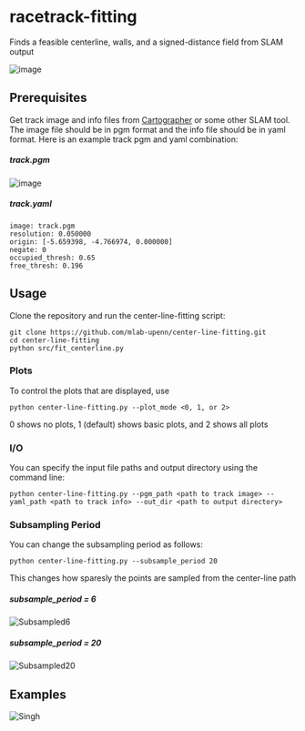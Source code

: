 # racetrack-fitting
Finds a feasible centerline, walls, and a signed-distance field from SLAM output

![image](https://user-images.githubusercontent.com/8052622/62798513-6699af80-baac-11e9-97cb-69573af57a86.png)

## Prerequisites
Get track image and info files from [Cartographer](https://github.com/googlecartographer) or some other SLAM tool. The image file should be in pgm format and the info file should be in yaml format. Here is an example track pgm and yaml combination:
##### track.pgm
![image](https://user-images.githubusercontent.com/8052622/62554222-bd01b680-b83e-11e9-8084-12e16ce1e749.png)
##### track.yaml
```
image: track.pgm
resolution: 0.050000
origin: [-5.659398, -4.766974, 0.000000]
negate: 0
occupied_thresh: 0.65
free_thresh: 0.196
```
## Usage
Clone the repository and run the center-line-fitting script:
```
git clone https://github.com/mlab-upenn/center-line-fitting.git
cd center-line-fitting
python src/fit_centerline.py
```

### Plots
To control the plots that are displayed, use
```
python center-line-fitting.py --plot_mode <0, 1, or 2>
```
0 shows no plots, 1 (default) shows basic plots, and 2 shows all plots

### I/O
You can specify the input file paths and output directory using the command line:
```
python center-line-fitting.py --pgm_path <path to track image> --yaml_path <path to track info> --out_dir <path to output directory>
```

### Subsampling Period
You can change the subsampling period as follows:
```
python center-line-fitting.py --subsample_period 20
```
This changes how sparesly the points are sampled from the center-line path
##### subsample_period = 6
![Subsampled6](https://user-images.githubusercontent.com/8052622/62798875-5930f500-baad-11e9-9c9b-fa2d5834daed.png)
##### subsample_period = 20
![Subsampled20](https://user-images.githubusercontent.com/8052622/62798874-58985e80-baad-11e9-9152-5e0a14f99eb3.png)

## Examples
![Singh](https://user-images.githubusercontent.com/8052622/62799073-d6f50080-baad-11e9-9d68-e094af89ac89.png)
